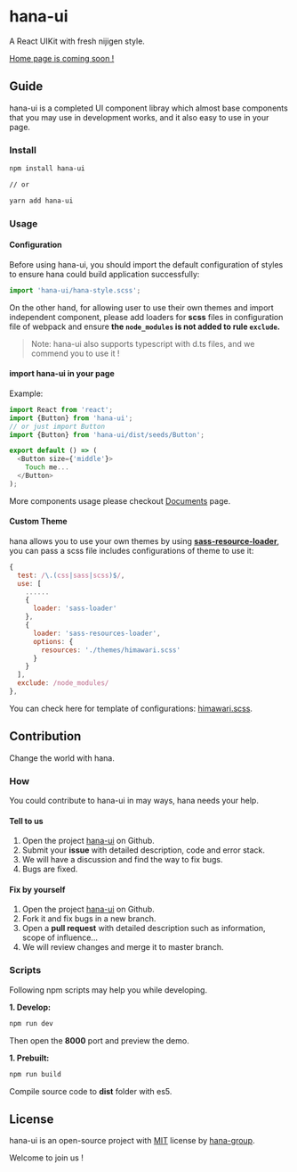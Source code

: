 # hana-ui

A React UIKit with fresh nijigen style.

[Home page is coming soon !](https://hana-ui.moe)

## Guide

hana-ui is a completed UI component libray which almost base components that you may use in development works, and it also easy to use in your page.

### Install

```bash
npm install hana-ui

// or

yarn add hana-ui
```

### Usage

#### Configuration

Before using hana-ui, you should import the default configuration of styles to ensure hana could build application successfully:  

```js
import 'hana-ui/hana-style.scss';
```

On the other hand, for allowing user to use their own themes and import independent component, please add loaders for **scss** files in configuration file of webpack and ensure **the `node_modules` is not added to rule `exclude`.**

>Note: hana-ui also supports typescript with d.ts files, and we commend you to use it !

#### import hana-ui in your page

Example:

```javascript
import React from 'react';
import {Button} from 'hana-ui';
// or just import Button
import {Button} from 'hana-ui/dist/seeds/Button';

export default () => (
  <Button size={'middle'}>
    Touch me...
  </Button>    
);
```

More components usage please checkout [Documents](https://hana-ui.moe/en/document) page.

#### Custom Theme

hana allows you to use your own themes by using **[sass-resource-loader](https://github.com/shakacode/sass-resources-loader)**, you can pass a scss file includes configurations of theme to use it:  

```js
{
  test: /\.(css|sass|scss)$/,
  use: [
    ......
    {
      loader: 'sass-loader'
    },
    {
      loader: 'sass-resources-loader',
      options: {
        resources: './themes/himawari.scss'
      }
    }
  ],
  exclude: /node_modules/
},
```

You can check here for template of configurations: [himawari.scss](https://github.com/hana-group/hana-ui/blob/master/themes/himawari.scss).


## Contribution

Change the world with hana.

### How

You could contribute to hana-ui in may ways, hana needs your help.

#### Tell to us

1. Open the project [hana-ui](https://github.com/hana-group/hana-ui) on Github.
2. Submit your **issue** with detailed description, code and error stack.
3. We will have a discussion and find the way to fix bugs. 
4. Bugs are fixed.

#### Fix by yourself

1. Open the project [hana-ui](https://github.com/hana-group/hana-ui) on Github.
2. Fork it and fix bugs in a new branch.
3. Open a **pull request** with detailed description such as information, scope of influence...
4. We will review changes and merge it to master branch.

### Scripts

Following npm scripts may help you while developing.

**1. Develop:**

```bash
npm run dev
```

Then open the **8000** port and preview the demo.

**1. Prebuilt:**

```bash
npm run build
```

Compile source code to **dist** folder with es5.

## License

hana-ui is an open-source project with [MIT](https://opensource.org/licenses/MIT) license by [hana-group](https://github.com/hana-group).  

Welcome to join us !
